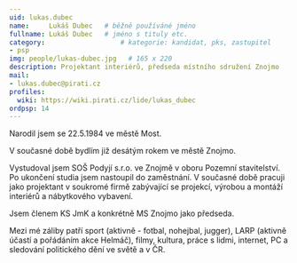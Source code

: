 ```yaml
---
uid: lukas.dubec
name:     Lukáš Dubec  	# běžně používáné jméno
fullname: Lukáš Dubec  	# jméno s tituly etc.
category:                 	# kategorie: kandidat, pks, zastupitel
- psp
img: people/lukas-dubec.jpg   # 165 x 220
description: Projektant interiérů, předseda místního sdružení Znojmo   	# kratký popis, max 160 znaků
mail:
- lukas.dubec@pirati.cz
profiles:
  wiki: https://wiki.pirati.cz/lide/lukas_dubec
ordpsp: 14
---
```


Narodil jsem se 22.5.1984 ve městě Most.

V současné době bydlím již desátým rokem ve městě Znojmo.

Vystudoval jsem SOŠ Podyjí s.r.o. ve Znojmě v oboru Pozemní stavitelství. Po ukončení studia jsem nastoupil do zaměstnání. V současné době pracuji jako projektant v soukromé firmě zabývající se projekcí, výrobou a montáží interiérů a nábytkového vybavení.

Jsem členem KS JmK a konkrétně MS Znojmo jako předseda.

Mezi mé záliby patří sport (aktivně - fotbal, nohejbal, jugger), LARP (aktivně účastí a pořádáním akce Helmáč), filmy, kultura, práce s lidmi, internet, PC a sledování politického dění ve světě a v ČR.
